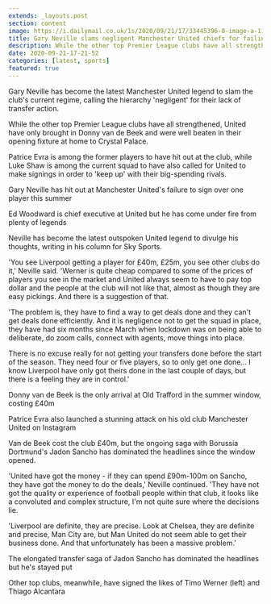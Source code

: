 ```yaml
---
extends: _layouts.post
section: content
image: https://i.dailymail.co.uk/1s/2020/09/21/17/33445396-0-image-a-119_1600704537412.jpg 
title: Gary Neville slams negligent Manchester United chiefs for failing to secure new signings 
description: While the other top Premier League clubs have all strengthened, United have only brought in Donny van de Beek and were well beaten in their opening fixture at home to Crystal Palace. 
date: 2020-09-21-17-21-52 
categories: [latest, sports] 
featured: true 
--- 
```

Gary Neville has become the latest Manchester United legend to slam the club's current regime, calling the hierarchy 'negligent' for their lack of transfer action.

While the other top Premier League clubs have all strengthened, United have only brought in Donny van de Beek and were well beaten in their opening fixture at home to Crystal Palace.

Patrice Evra is among the former players to have hit out at the club, while Luke Shaw is among the current squad to have also called for United to make signings in order to 'keep up' with their big-spending rivals. 

Gary Neville has hit out at Manchester United's failure to sign over one player this summer

Ed Woodward is chief executive at United but he has come under fire from plenty of legends

Neville has become the latest outspoken United legend to divulge his thoughts, writing in his column for Sky Sports.

'You see Liverpool getting a player for £40m, £25m, you see other clubs do it,' Neville said. 'Werner is quite cheap compared to some of the prices of players you see in the market and United always seem to have to pay top dollar and the people at the club will not like that, almost as though they are easy pickings. And there is a suggestion of that.

'The problem is, they have to find a way to get deals done and they can't get deals done efficiently. And it is negligence not to get the squad in place, they have had six months since March when lockdown was on being able to deliberate, do zoom calls, connect with agents, move things into place.

There is no excuse really for not getting your transfers done before the start of the season. They need four or five players, so to only get one done… I know Liverpool have only got theirs done in the last couple of days, but there is a feeling they are in control.'

Donny van de Beek is the only arrival at Old Trafford in the summer window, costing £40m

Patrice Evra also launched a stunning attack on his old club Manchester United on Instagram

Van de Beek cost the club £40m, but the ongoing saga with Borussia Dortmund's Jadon Sancho has dominated the headlines since the window opened.

'United have got the money - if they can spend £90m-100m on Sancho, they have got the money to do the deals,' Neville continued. 'They have not got the quality or experience of football people within that club, it looks like a convoluted and complex structure, I'm not quite sure where the decisions lie.

'Liverpool are definite, they are precise. Look at Chelsea, they are definite and precise, Man City are, but Man United do not seem able to get their business done. And that unfortunately has been a massive problem.' 

The elongated transfer saga of Jadon Sancho has dominated the headlines but he's stayed put

Other top clubs, meanwhile, have signed the likes of Timo Werner (left) and Thiago Alcantara

